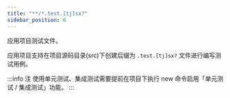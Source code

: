 ```yaml
---
title: "**/*.test.[tj]sx?"
sidebar_position: 6
---
```


应用项目测试文件。

应用项目支持在项目源码目录(src)下创建后缀为 `.test.[tj]sx?` 文件进行编写测试用例。

:::info 注
使用单元测试、集成测试需要提前在项目下执行 new 命令启用「单元测试 / 集成测试」功能。
:::
